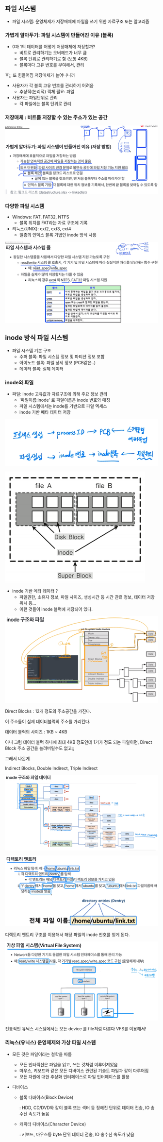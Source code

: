 ## 파일 시스템

- 파일 시스템: 운영체제가 저장매체에 파일을 쓰기 위한 자료구조 또는 알고리즘

### 가볍게 알아두기: 파일 시스템이 만들어진 이유 (블록) 

- 0과 1의 데이터를 어떻게 저장매체에 저장할까? 
  - 비트로 관리하기는 오버헤드가 너무 큼 
  - 블록 단위로 관리하기로 함 (보통 4KB) 
  - 블록마다 고유 번호를 부여해서, 관리

후;; 또 힘들어짐 저장매체가 늘어나니까

- 사용자가 각 블록 고유 번호를 관리하기 어려움 
  - 추상적(논리적) 객체 필요: 파일 
- 사용자는 파일단위로 관리 
  - 각 파일에는 블록 단위로 관리

### 저장매체 : 비트를 저장할 수 있는 주소가 있는 공간

![](.\img\46.png)

### 다양한 파일 시스템

- Windows: FAT, FAT32, NTFS 
  - 블록 위치를 FAT라는 자료 구조에 기록 
- 리눅스(UNIX): ext2, ext3, ext4 
  - 일종의 인덱스 블록 기법인 inode 방식 사용

![](.\img\47.png)

## inode 방식 파일 시스템

- 파일 시스템 기본 구조
  - 수퍼 블록: 파일 시스템 정보 및 파티션 정보 포함
  - 아이노드 블록: 파일 상세 정보 (PCB같은..)
  - 데이터 블록: 실제 데이터

### inode와 파일 

- 파일: inode 고유값과 자료구조에 의해 주요 정보 관리
  -  '파일이름:inode' 로 파일이름은 inode 번호와 매칭 
  - 파일 시스템에서는 inode를 기반으로 파일 엑세스 
  - inode 기반 메타 데이터 저장

![](.\img\48.png)

![](.\img\49.png)

- inode 기반 메타 데이터 ?
  - 파일권한, 소유자 정보, 파일 사이즈, 생성시간 등 시간 관련 정보, 데이터 저장 위치 등...
  - 이런 것들이 inode 블럭에 저장되어 있다.

![](.\img\50.png)

Direct Blocks : 12개 정도의 주소공간을 가진다.

이 주소들이 실제 데이터블럭의 주소를 가리킨다.

데이터 블럭의 사이즈 : 1KB ~ 4KB

아니 그럼 데이터 블럭 하나에 최대 4KB 정도인데 1기가 정도 되는 파일이면, Direct Block 주소 공간을 늘려버릴수도 없고;;

그래서 나온게 

Indirect Blocks, Double Indirect, Triple Indirect

![](.\img\51.png)

![](.\img\52.png)

디렉토리 엔트리 구조를 이용해서 해당 파일의 inode 번호를 얻게 된다.

![](.\img\53.png)

전통적인 유닉스 시스템에서는 모든 device 를 file처럼 다룬다 VFS를 이용해서!

### 리눅스(유닉스) 운영체제와 가상 파일 시스템 

- 모든 것은 파일이라는 철학을 따름 
  - 모든 인터렉션은 파일을 읽고, 쓰는 것처럼 이루어져있음 
  - 마우스, 키보드와 같은 모든 디바이스 관련된 기술도 파일과 같이 다루어짐 
  - 모든 자원에 대한 추상화 인터페이스로 파일 인터페이스를 활용

- 디바이스 

  - 블록 다바이스(Block Device) 

    : HDD, CD/DVD와 같이 블록 또는 섹터 등 정해진 단위로 데이터 전송, IO 송수신 속도가 높음

  - 캐릭터 디바이스(Character Device) 

    : 키보드, 마우스등 byte 단위 데이터 전송, IO 송수신 속도가 낮음